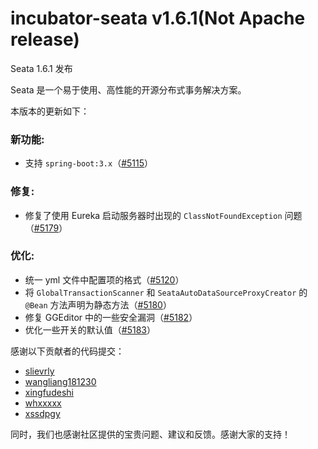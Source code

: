 # incubator-seata v1.6.1(Not Apache release)
Seata 1.6.1 发布

Seata 是一个易于使用、高性能的开源分布式事务解决方案。

本版本的更新如下：

### 新功能:
- 支持 `spring-boot:3.x`（[#5115](https://github.com/seata/seata/pull/5115)）

### 修复:
- 修复了使用 Eureka 启动服务器时出现的 `ClassNotFoundException` 问题（[#5179](https://github.com/seata/seata/pull/5179)）

### 优化:
- 统一 yml 文件中配置项的格式（[#5120](https://github.com/seata/seata/pull/5120)）
- 将 `GlobalTransactionScanner` 和 `SeataAutoDataSourceProxyCreator` 的 `@Bean` 方法声明为静态方法（[#5180](https://github.com/seata/seata/pull/5180)）
- 修复 GGEditor 中的一些安全漏洞（[#5182](https://github.com/seata/seata/pull/5182)）
- 优化一些开关的默认值（[#5183](https://github.com/seata/seata/pull/5183)）

感谢以下贡献者的代码提交：
- [slievrly](https://github.com/slievrly)
- [wangliang181230](https://github.com/wangliang181230)
- [xingfudeshi](https://github.com/xingfudeshi)
- [whxxxxx](https://github.com/whxxxxx)
- [xssdpgy](https://github.com/xssdpgy)

同时，我们也感谢社区提供的宝贵问题、建议和反馈。感谢大家的支持！